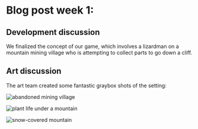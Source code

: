 # Blog post week 1: 

## Development discussion

We finalized the concept of our game, which involves a lizardman on a mountain mining village who is attempting to collect parts to go down a cliff. 

## Art discussion 

The art team created some fantastic graybox shots of the setting: 

![abandoned mining village](Art/graybox_1.png)

![plant life under a mountain](Art/graybox_2.png)

![snow-covered mountain](Art/graybox_3.png)

